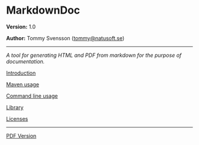 # MarkdownDoc

__Version:__ 1.0

__Author:__ Tommy Svensson (tommy@natusoft.se)

----

_A tool for generating HTML and PDF from markdown for the purpose of documentation._

[Introduction](MarkdownDoc/Docs/MarkdownDoc.md)

[Maven usage](MarkdownDoc/MavenPlugin/docs/MarkdownDoc-Maven-Plugin.md)

[Command line usage](MarkdownDoc/CommandLine/docs/MarkdownDoc-CommandLine.md)

[Library](MarkdownDoc/Library/docs/MarkdownDoc-Library.md)

[Licenses](MarkdownDoc/Docs/licenses.md)

----

[PDF Version](MarkdownDoc/Docs/MarkdownDoc-User-Guide.pdf)
